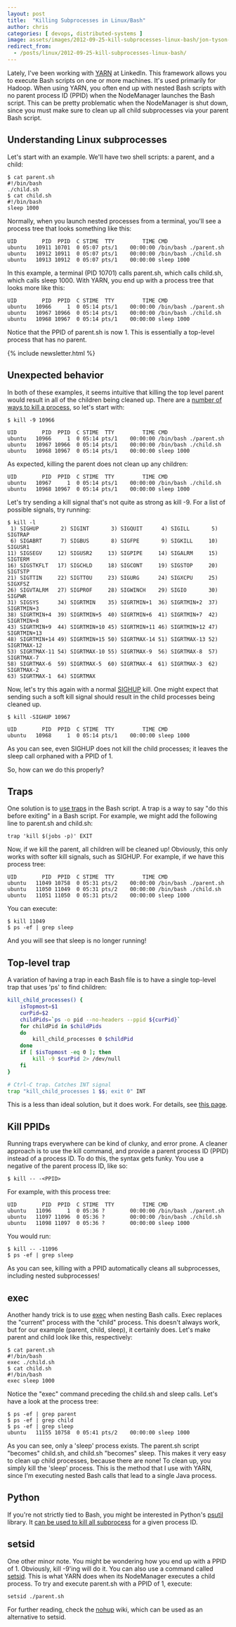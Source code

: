 ```yaml
---
layout: post
title:  "Killing Subprocesses in Linux/Bash"
author: chris
categories: [ devops, distributed-systems ]
image: assets/images/2012-09-25-kill-subprocesses-linux-bash/jon-tyson-478928-unsplash.jpg
redirect_from:
  - /posts/linux/2012-09-25-kill-subprocesses-linux-bash/
---
```


Lately, I've been working with [YARN](http://hadoop.apache.org/docs/r0.23.0/hadoop-yarn/hadoop-yarn-site/YARN.html) at LinkedIn. This framework allows you to execute Bash scripts on one or more machines. It's used primarily for Hadoop. When using YARN, you often end up with nested Bash scripts with no parent process ID (PPID) when the NodeManager launches the Bash script. This can be pretty problematic when the NodeManager is shut down, since you must make sure to clean up all child subprocesses via your parent Bash script.

## Understanding Linux subprocesses

Let's start with an example. We'll have two shell scripts: a parent, and a child:

```
$ cat parent.sh 
#!/bin/bash
./child.sh
$ cat child.sh 
#!/bin/bash
sleep 1000
```

Normally, when you launch nested processes from a terminal, you'll see a process tree that looks something like this:

```
UID        PID  PPID  C STIME  TTY         TIME CMD
ubuntu   10911 10701  0 05:07 pts/1    00:00:00 /bin/bash ./parent.sh
ubuntu   10912 10911  0 05:07 pts/1    00:00:00 /bin/bash ./child.sh
ubuntu   10913 10912  0 05:07 pts/1    00:00:00 sleep 1000
```

In this example, a terminal (PID 10701) calls parent.sh, which calls child.sh, which calls sleep 1000. With YARN, you end up with a process tree that looks more like this:

```
UID        PID  PPID  C STIME  TTY         TIME CMD
ubuntu   10966     1  0 05:14 pts/1    00:00:00 /bin/bash ./parent.sh
ubuntu   10967 10966  0 05:14 pts/1    00:00:00 /bin/bash ./child.sh
ubuntu   10968 10967  0 05:14 pts/1    00:00:00 sleep 1000
```

Notice that the PPID of parent.sh is now 1. This is essentially a top-level process that has no parent.

{% include newsletter.html %}

## Unexpected behavior

In both of these examples, it seems intuitive that killing the top level parent would result in all of the children being cleaned up. There are a [number of ways to kill a process](http://en.wikipedia.org/wiki/Kill_(command)), so let's start with:

```
$ kill -9 10966

UID        PID  PPID  C STIME  TTY         TIME CMD
ubuntu   10966     1  0 05:14 pts/1    00:00:00 /bin/bash ./parent.sh
ubuntu   10967 10966  0 05:14 pts/1    00:00:00 /bin/bash ./child.sh
ubuntu   10968 10967  0 05:14 pts/1    00:00:00 sleep 1000
```

As expected, killing the parent does not clean up any children:

```
UID        PID  PPID  C STIME  TTY         TIME CMD
ubuntu   10967     1  0 05:14 pts/1    00:00:00 /bin/bash ./child.sh
ubuntu   10968 10967  0 05:14 pts/1    00:00:00 sleep 1000
```

Let's try sending a kill signal that's not quite as strong as kill -9. For a list of possible signals, try running:

```
$ kill -l
 1) SIGHUP       2) SIGINT       3) SIGQUIT      4) SIGILL       5) SIGTRAP
 6) SIGABRT      7) SIGBUS       8) SIGFPE       9) SIGKILL     10) SIGUSR1
11) SIGSEGV     12) SIGUSR2     13) SIGPIPE     14) SIGALRM     15) SIGTERM
16) SIGSTKFLT   17) SIGCHLD     18) SIGCONT     19) SIGSTOP     20) SIGTSTP
21) SIGTTIN     22) SIGTTOU     23) SIGURG      24) SIGXCPU     25) SIGXFSZ
26) SIGVTALRM   27) SIGPROF     28) SIGWINCH    29) SIGIO       30) SIGPWR
31) SIGSYS      34) SIGRTMIN    35) SIGRTMIN+1  36) SIGRTMIN+2  37) SIGRTMIN+3
38) SIGRTMIN+4  39) SIGRTMIN+5  40) SIGRTMIN+6  41) SIGRTMIN+7  42) SIGRTMIN+8
43) SIGRTMIN+9  44) SIGRTMIN+10 45) SIGRTMIN+11 46) SIGRTMIN+12 47) SIGRTMIN+13
48) SIGRTMIN+14 49) SIGRTMIN+15 50) SIGRTMAX-14 51) SIGRTMAX-13 52) SIGRTMAX-12
53) SIGRTMAX-11 54) SIGRTMAX-10 55) SIGRTMAX-9  56) SIGRTMAX-8  57) SIGRTMAX-7
58) SIGRTMAX-6  59) SIGRTMAX-5  60) SIGRTMAX-4  61) SIGRTMAX-3  62) SIGRTMAX-2
63) SIGRTMAX-1  64) SIGRTMAX
```

Now, let's try this again with a normal [SIGHUP](http://en.wikipedia.org/wiki/SIGHUP) kill. One might expect that sending such a soft kill signal should result in the child processes being cleaned up.

```
$ kill -SIGHUP 10967

UID        PID  PPID  C STIME  TTY         TIME CMD
ubuntu   10968     1  0 05:14 pts/1    00:00:00 sleep 1000
```

As you can see, even SIGHUP does not kill the child processes; it leaves the sleep call orphaned with a PPID of 1.

So, how can we do this properly?

## Traps

One solution is to [use traps](http://stackoverflow.com/questions/2525855/how-to-propagate-a-signal-through-an-arborescence-of-scripts-bash) in the Bash script. A trap is a way to say "do this before exiting" in a Bash script. For example, we might add the following line to parent.sh and child.sh:

```
trap 'kill $(jobs -p)' EXIT
```

Now, if we kill the parent, all children will be cleaned up! Obviously, this only works with softer kill signals, such as SIGHUP. For example, if we have this process tree:

```
UID        PID  PPID  C STIME  TTY         TIME CMD
ubuntu   11049 10758  0 05:31 pts/2    00:00:00 /bin/bash ./parent.sh
ubuntu   11050 11049  0 05:31 pts/2    00:00:00 /bin/bash ./child.sh
ubuntu   11051 11050  0 05:31 pts/2    00:00:00 sleep 1000
```

You can execute:

```
$ kill 11049
$ ps -ef | grep sleep
```

And you will see that sleep is no longer running!

## Top-level trap

A variation of having a trap in each Bash file is to have a single top-level trap that uses 'ps' to find children:

```bash
kill_child_processes() {
    isTopmost=$1
    curPid=$2
    childPids=`ps -o pid --no-headers --ppid ${curPid}`
    for childPid in $childPids
    do
        kill_child_processes 0 $childPid
    done
    if [ $isTopmost -eq 0 ]; then
        kill -9 $curPid 2> /dev/null
    fi
}

# Ctrl-C trap. Catches INT signal
trap "kill_child_processes 1 $$; exit 0" INT
```

This is a less than ideal solution, but it does work. For details, see [this page](http://stas-blogspot.blogspot.com/2010/02/kill-all-child-processes-from-shell.html).

## Kill PPIDs

Running traps everywhere can be kind of clunky, and error prone. A cleaner approach is to use the kill command, and provide a parent process ID (PPID) instead of a process ID. To do this, the syntax gets funky. You use a negative of the parent process ID, like so:

```
$ kill -- -<PPID>
```

For example, with this process tree:

```
UID        PID  PPID  C STIME  TTY         TIME CMD
ubuntu   11096     1  0 05:36 ?        00:00:00 /bin/bash ./parent.sh
ubuntu   11097 11096  0 05:36 ?        00:00:00 /bin/bash ./child.sh
ubuntu   11098 11097  0 05:36 ?        00:00:00 sleep 1000
```

You would run:

```
$ kill -- -11096
$ ps -ef | grep sleep
```

As you can see, killing with a PPID automatically cleans all subprocesses, including nested subprocesses!

## exec

Another handy trick is to use [exec](http://linux.die.net/man/3/exec) when nesting Bash calls. Exec replaces the "current" process with the "child" process. This doesn't always work, but for our example (parent, child, sleep), it certainly does. Let's make parent and child look like this, respectively:

```
$ cat parent.sh
#!/bin/bash
exec ./child.sh
$ cat child.sh
#!/bin/bash
exec sleep 1000
```

Notice the "exec" command preceding the child.sh and sleep calls. Let's have a look at the process tree:

```
$ ps -ef | grep parent
$ ps -ef | grep child
$ ps -ef | grep sleep
ubuntu   11155 10758  0 05:41 pts/2    00:00:00 sleep 1000
```

As you can see, only a 'sleep' process exists. The parent.sh script "becomes" child.sh, and child.sh "becomes" sleep. This makes it very easy to clean up child processes, because there are none! To clean up, you simply kill the 'sleep' process. This is the method that I use with YARN, since I'm executing nested Bash calls that lead to a single Java process.

## Python

If you're not strictly tied to Bash, you might be interested in Python's [psutil](http://code.google.com/p/psutil/) library. It [can be used to kill all subprocess](http://stackoverflow.com/questions/1230669/subprocess-deleting-child-processes-in-windows) for a given process ID.

## setsid

One other minor note. You might be wondering how you end up with a PPID of 1. Obviously, kill -9'ing will do it. You can also use a command called [setsid](http://linux.die.net/man/2/setsid). This is what YARN does when its NodeManager executes a child process. To try and execute parent.sh with a PPID of 1, execute:

```
setsid ./parent.sh
```

For further reading, check the [nohup](http://en.wikipedia.org/wiki/Nohup) wiki, which can be used as an alternative to setsid.
